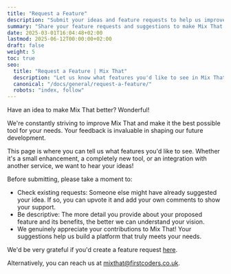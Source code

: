 ```yaml
---
title: "Request a Feature"
description: "Submit your ideas and feature requests to help us improve Mix That. Your feedback shapes our roadmap!"
summary: "Share your feature requests and suggestions to make Mix That better for everyone."
date: 2025-03-01T16:04:48+02:00
lastmod: 2025-06-12T00:00:00+02:00
draft: false
weight: 5
toc: true
seo:
  title: "Request a Feature | Mix That"
  description: "Let us know what features you'd like to see in Mix That. Submit your ideas and help us build a better platform."
  canonical: "/docs/general/request-a-feature/"
  robots: "index, follow"
---
```


Have an idea to make Mix That better? Wonderful!

We're constantly striving to improve Mix That and make it the best possible tool for your needs. Your feedback is invaluable in shaping our future development.

This page is where you can tell us what features you'd like to see. Whether it's a small enhancement, a completely new tool, or an integration with another service, we want to hear your ideas!

Before submitting, please take a moment to:

- Check existing requests: Someone else might have already suggested your idea. If so, you can upvote it and add your own comments to show your support.
- Be descriptive: The more detail you provide about your proposed feature and its benefits, the better we can understand your vision.
- We genuinely appreciate your contributions to Mix That! Your suggestions help us build a platform that truly meets your needs.

We'd be very grateful if you'd create a feature request [here](https://github.com/firstcoders/mixthat).

Alternatively, you can reach us at [mixthat@firstcoders.co.uk](mailto:mixthat@firstcoders.co.uk).
